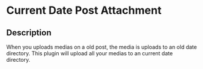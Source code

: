 # Current Date Post Attachment

## Description

When you uploads medias on a old post, the media is uploads to an old date directory. This plugin will upload all your medias to an current date directory.

